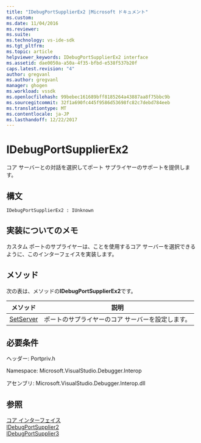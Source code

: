```yaml
---
title: "IDebugPortSupplierEx2 |Microsoft ドキュメント"
ms.custom: 
ms.date: 11/04/2016
ms.reviewer: 
ms.suite: 
ms.technology: vs-ide-sdk
ms.tgt_pltfrm: 
ms.topic: article
helpviewer_keywords: IDebugPortSupplierEx2 interface
ms.assetid: dae0050a-a50a-4f35-bfbd-e538f537b20f
caps.latest.revision: "4"
author: gregvanl
ms.author: gregvanl
manager: ghogen
ms.workload: vssdk
ms.openlocfilehash: 99bebec161689bff8185264a43887aa8f75bbc9b
ms.sourcegitcommit: 32f1a690fc445f9586d53698fc82c7debd784eeb
ms.translationtype: MT
ms.contentlocale: ja-JP
ms.lasthandoff: 12/22/2017
---
```

# <a name="idebugportsupplierex2"></a>IDebugPortSupplierEx2
コア サーバーとの対話を選択してポート サプライヤーのサポートを提供します。  
  
## <a name="syntax"></a>構文  
  
```  
IDebugPortSupplierEx2 : IUnknown  
```  
  
## <a name="notes-for-implementers"></a>実装についてのメモ  
 カスタム ポートのサプライヤーは、ことを使用するコア サーバーを選択できるように、このインターフェイスを実装します。  
  
## <a name="methods"></a>メソッド  
 次の表は、メソッドの**IDebugPortSupplierEx2**です。  
  
|メソッド|説明|  
|------------|-----------------|  
|[SetServer](../../../extensibility/debugger/reference/idebugportsupplierex2-setserver.md)|ポートのサプライヤーのコア サーバーを設定します。|  
  
## <a name="requirements"></a>必要条件  
 ヘッダー: Portpriv.h  
  
 Namespace: Microsoft.VisualStudio.Debugger.Interop  
  
 アセンブリ: Microsoft.VisualStudio.Debugger.Interop.dll  
  
## <a name="see-also"></a>参照  
 [コア インターフェイス](../../../extensibility/debugger/reference/core-interfaces.md)   
 [IDebugPortSupplier2](../../../extensibility/debugger/reference/idebugportsupplier2.md)   
 [IDebugPortSupplier3](../../../extensibility/debugger/reference/idebugportsupplier3.md)